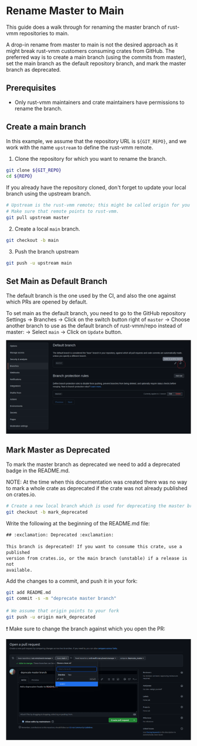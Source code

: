 # Rename Master to Main

This guide does a walk through for renaming the master branch of rust-vmm
repositories to main.

A drop-in rename from master to main is not the desired approach as it might
break rust-vmm customers consuming crates from GitHub. The preferred way is
to create a main branch (using the commits from master), set the main branch
as the default repository branch, and mark the master branch as deprecated.

## Prerequisites

- Only rust-vmm maintainers and crate maintainers have permissions to rename
  the branch.

## Create a main branch

In this example, we assume that the repository URL is `${GIT_REPO}`, and we
work with the name `upstream` to define the rust-vmm remote.

1. Clone the repository for which you want to rename the branch.
   
```bash
git clone ${GIT_REPO}
cd ${REPO}
```

If you already have the repository cloned, don't forget to update your local
branch using the upstream branch.

```bash
# Upstream is the rust-vmm remote; this might be called origin for you locally.
# Make sure that remote points to rust-vmm.
git pull upstream master
```

2. Create a local `main` branch.

```bash
git checkout -b main
```

3. Push the branch upstream

```bash
git push -u upstream main
```

## Set Main as Default Branch

The default branch is the one used by the CI, and also the one against which
PRs are opened by default.

To set main as the default branch, you need to go to the GitHub repository
Settings -> Branches -> Click on the switch button right of `master` ->
Choose another branch to use as the default branch of rust-vmm/repo instead of
master: -> Select `main` -> Click on `Update` button.

![](../img/switch_branch.png)

## Mark Master as Deprecated

To mark the master branch as deprecated we need to add a deprecated badge
in the README.md.

NOTE: At the time when this documentation was created there was no way to mark
a whole crate as deprecated if the crate was not already published on
crates.io.

```bash
# Create a new local branch which is used for deprecating the master branch.
git checkout -b mark_deprecated
```

Write the following at the beginning of the README.md file:

```
## :exclamation: Deprecated :exclamation:

This branch is deprecated! If you want to consume this crate, use a published
version from crates.io, or the main branch (unstable) if a release is not
available.
```

Add the changes to a commit, and push it in your fork:

```bash
git add README.md
git commit -s -m "deprecate master branch"

# We assume that origin points to your fork
git push -u origin mark_deprecated
```

:exclamation: Make sure to change the branch against which you open the PR:

![](../img/switch_pr_branch.png)
